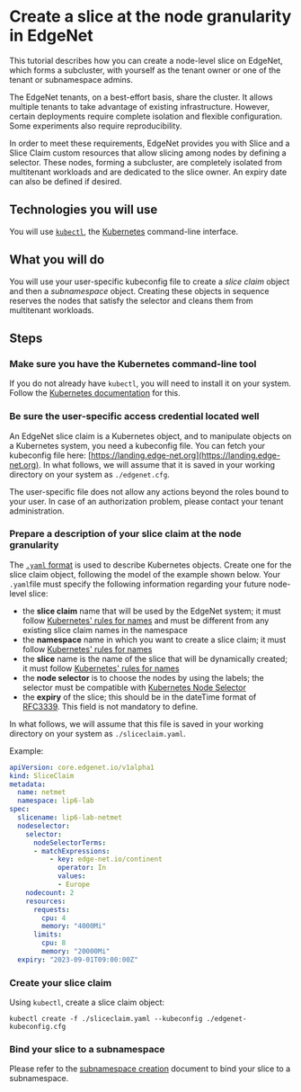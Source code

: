 # Create a slice at the node granularity in EdgeNet

This tutorial describes how you can create a node-level slice on EdgeNet, which forms a subcluster, with yourself as the tenant owner or one of the tenant or subnamespace admins.

The EdgeNet tenants, on a best-effort basis, share the cluster. It allows multiple tenants to take advantage of existing infrastructure. However, certain deployments require complete isolation and flexible configuration. Some experiments also require reproducibility.

In order to meet these requirements, EdgeNet provides you with Slice and a Slice Claim custom resources that allow slicing among nodes by defining a selector. These nodes, forming a subcluster, are completely isolated from multitenant workloads and are dedicated to the slice owner. An expiry date can also be defined if desired.

## Technologies you will use

You will use [``kubectl``](https://kubernetes.io/docs/reference/kubectl/overview/), the [Kubernetes](https://kubernetes.io/) command-line interface.

## What you will do

You will use your user-specific kubeconfig file to create a *slice claim* object and then a *subnamespace* object. Creating these objects in sequence reserves the nodes that satisfy the selector and cleans them from multitenant workloads.

## Steps

### Make sure you have the Kubernetes command-line tool

If you do not already have ``kubectl``, you will need to install it on your system. Follow the [Kubernetes documentation](https://kubernetes.io/docs/tasks/tools/install-kubectl/) for this.

### Be sure the user-specific access credential located well

An EdgeNet slice claim is a Kubernetes object, and to manipulate objects on a Kubernetes system, you need a kubeconfig file.
You can fetch your kubeconfig file here: [https://landing.edge-net.org](https://landing.edge-net.org). In what follows, we will assume that it is saved in your working directory on your system as ``./edgenet.cfg``.

The user-specific file does not allow any actions beyond the roles bound to your user. In case of an authorization problem, please contact your tenant administration.

### Prepare a description of your slice claim at the node granularity

The [``.yaml`` format](https://kubernetes.io/docs/concepts/overview/working-with-objects/kubernetes-objects/) is used to describe Kubernetes objects. Create one for the slice claim object, following the model of the example shown below. Your ``.yaml``file must specify the following information regarding your future node-level slice:

- the **slice claim** name that will be used by the EdgeNet system; it must follow [Kubernetes' rules for names](https://kubernetes.io/docs/concepts/overview/working-with-objects/names/) and must be different from any existing slice claim names in the namespace
- the **namespace** name in which you want to create a slice claim; it must follow [Kubernetes' rules for names](https://kubernetes.io/docs/concepts/overview/working-with-objects/names/)
- the **slice** name is the name of the slice that will be dynamically created; it must follow [Kubernetes' rules for names](https://kubernetes.io/docs/concepts/overview/working-with-objects/names/)
- the **node selector** is to choose the nodes by using the labels; the selector must be compatible with [Kubernetes Node Selector](https://pkg.go.dev/k8s.io/api@v0.21.2/core/v1?utm_source=gopls#NodeSelector)
- the **expiry** of the slice; this should be in the dateTime format of [RFC3339](https://xml2rfc.tools.ietf.org/public/rfc/html/rfc3339.html#anchor14). This field is not mandatory to define.

In what follows, we will assume that this file is saved in your working directory on your system as ``./sliceclaim.yaml``.

Example:
```yaml
apiVersion: core.edgenet.io/v1alpha1
kind: SliceClaim
metadata:
  name: netmet
  namespace: lip6-lab
spec:
  slicename: lip6-lab-netmet
  nodeselector:
    selector:
      nodeSelectorTerms:
      - matchExpressions:
          - key: edge-net.io/continent
            operator: In
            values:
            - Europe
    nodecount: 2
    resources:
      requests:
        cpu: 4
        memory: "4000Mi"
      limits:
        cpu: 8
        memory: "20000Mi"
  expiry: "2023-09-01T09:00:00Z"
```

### Create your slice claim

Using ``kubectl``, create a slice claim object:

```
kubectl create -f ./sliceclaim.yaml --kubeconfig ./edgenet-kubeconfig.cfg
```
### Bind your slice to a subnamespace

Please refer to the [subnamespace creation](subnamespace_creation.md) document to bind your slice to a subnamespace.